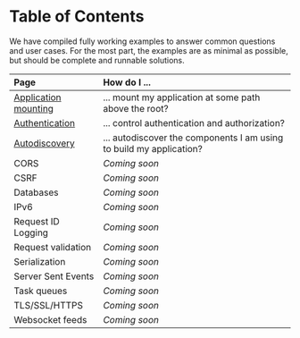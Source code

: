 # Table of Contents

We have compiled fully working examples to answer common questions and user cases. For the most part, the examples are as minimal as possible, but should be complete and runnable solutions.

| Page | How do I ... |
|:-----|:------------|
| [Application mounting](./mounting.md) | ... mount my application at some path above the root? |
| [Authentication](./authentication.md) | ... control authentication and authorization? |
| [Autodiscovery](./autodiscovery.md)   | ... autodiscover the components I am using to build my application? |
| CORS                                  | *Coming soon* |
| CSRF                                  | *Coming soon* |
| Databases                             | *Coming soon* |
| IPv6                                  | *Coming soon* |
| Request ID Logging                    | *Coming soon* |
| Request validation                    | *Coming soon* |
| Serialization                         | *Coming soon* |
| Server Sent Events                    | *Coming soon* |
| Task queues                           | *Coming soon* |
| TLS/SSL/HTTPS                         | *Coming soon* |
| Websocket feeds                       | *Coming soon* |

